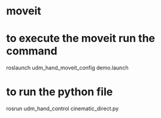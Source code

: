 # moveit

# to execute the moveit run the command
roslaunch udm_hand_moveit_config demo.launch

# to run the python file
rosrun udm_hand_control cinematic_direct.py
